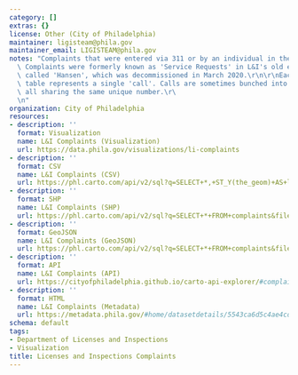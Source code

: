 ```yaml
---
category: []
extras: {}
license: Other (City of Philadelphia)
maintainer: ligisteam@phila.gov
maintainer_email: LIGISTEAM@phila.gov
notes: "Complaints that were entered via 311 or by an individual in the department.\
  \ Complaints were formerly known as 'Service Requests' in L&I's old enterprise database\
  \ called 'Hansen', which was decommissioned in March 2020.\r\n\r\nEach row in the\
  \ table represents a single 'call'. Calls are sometimes bunched into one 'Complaint'\
  \ all sharing the same unique number.\r\
  \n"
organization: City of Philadelphia
resources:
- description: ''
  format: Visualization
  name: L&I Complaints (Visualization)
  url: https://data.phila.gov/visualizations/li-complaints
- description: ''
  format: CSV
  name: L&I Complaints (CSV)
  url: https://phl.carto.com/api/v2/sql?q=SELECT+*,+ST_Y(the_geom)+AS+lat,+ST_X(the_geom)+AS+lng+FROM+complaints&filename=complaints&format=csv&skipfields=cartodb_id
- description: ''
  format: SHP
  name: L&I Complaints (SHP)
  url: https://phl.carto.com/api/v2/sql?q=SELECT+*+FROM+complaints&filename=complaints&format=shp&skipfields=cartodb_id
- description: ''
  format: GeoJSON
  name: L&I Complaints (GeoJSON)
  url: https://phl.carto.com/api/v2/sql?q=SELECT+*+FROM+complaints&filename=complaints&format=geojson&skipfields=cartodb_id
- description: ''
  format: API
  name: L&I Complaints (API)
  url: https://cityofphiladelphia.github.io/carto-api-explorer/#complaints
- description: ''
  format: HTML
  name: L&I Complaints (Metadata)
  url: https://metadata.phila.gov/#home/datasetdetails/5543ca6d5c4ae4cd66d3ff52/representationdetails/5e5d50e0fbc9650019b56025/
schema: default
tags:
- Department of Licenses and Inspections
- Visualization
title: Licenses and Inspections Complaints
---
```

